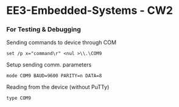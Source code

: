 # EE3-Embedded-Systems - CW2

### For Testing & Debugging

Sending commands to device through COM

    set /p x="command\r" <nul >\\.\COM9
    
Setup sending comm. parameters

    mode COM9 BAUD=9600 PARITY=n DATA=8

Reading from the device (without PuTTy)

    type COM9
